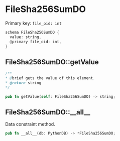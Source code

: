 # FileSha256SumDO

Primary key: `file_oid: int`

```rust
schema FileSha256SumDO {
  value: string,
  @primary file_oid: int,
}
```
## FileSha256SumDO::getValue

```java
/**
* @brief gets the value of this element.
* @return string
*/
```
```rust
pub fn getValue(self: FileSha256SumDO) -> string;
```
## FileSha256SumDO::\_\_all\_\_

Data constraint method.

```rust
pub fn __all__(db: PythonDB) -> *FileSha256SumDO;
```
